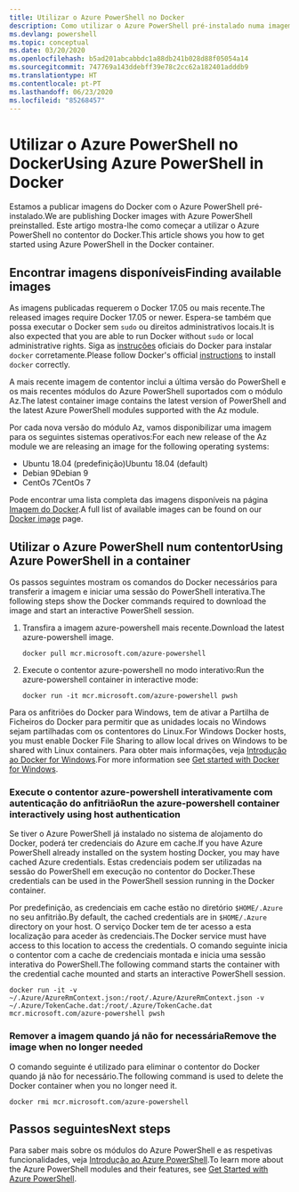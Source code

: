 ```yaml
---
title: Utilizar o Azure PowerShell no Docker
description: Como utilizar o Azure PowerShell pré-instalado numa imagem do Docker.
ms.devlang: powershell
ms.topic: conceptual
ms.date: 03/20/2020
ms.openlocfilehash: b5ad201abcabbdc1a88db241b028d88f05054a14
ms.sourcegitcommit: 747769a143ddebff39e78c2cc62a182401adddb9
ms.translationtype: HT
ms.contentlocale: pt-PT
ms.lasthandoff: 06/23/2020
ms.locfileid: "85268457"
---
```

# <a name="using-azure-powershell-in-docker"></a><span data-ttu-id="33c09-103">Utilizar o Azure PowerShell no Docker</span><span class="sxs-lookup"><span data-stu-id="33c09-103">Using Azure PowerShell in Docker</span></span>

<span data-ttu-id="33c09-104">Estamos a publicar imagens do Docker com o Azure PowerShell pré-instalado.</span><span class="sxs-lookup"><span data-stu-id="33c09-104">We are publishing Docker images with Azure PowerShell preinstalled.</span></span> <span data-ttu-id="33c09-105">Este artigo mostra-lhe como começar a utilizar o Azure PowerShell no contentor do Docker.</span><span class="sxs-lookup"><span data-stu-id="33c09-105">This article shows you how to get started using Azure PowerShell in the Docker container.</span></span>

## <a name="finding-available-images"></a><span data-ttu-id="33c09-106">Encontrar imagens disponíveis</span><span class="sxs-lookup"><span data-stu-id="33c09-106">Finding available images</span></span>

<span data-ttu-id="33c09-107">As imagens publicadas requerem o Docker 17.05 ou mais recente.</span><span class="sxs-lookup"><span data-stu-id="33c09-107">The released images require Docker 17.05 or newer.</span></span> <span data-ttu-id="33c09-108">Espera-se também que possa executar o Docker sem `sudo` ou direitos administrativos locais.</span><span class="sxs-lookup"><span data-stu-id="33c09-108">It is also expected that you are able to run Docker without `sudo` or local administrative rights.</span></span> <span data-ttu-id="33c09-109">Siga as [instruções][install] oficiais do Docker para instalar `docker` corretamente.</span><span class="sxs-lookup"><span data-stu-id="33c09-109">Please follow Docker's official [instructions][install] to install `docker` correctly.</span></span>

<span data-ttu-id="33c09-110">A mais recente imagem de contentor inclui a última versão do PowerShell e os mais recentes módulos do Azure PowerShell suportados com o módulo Az.</span><span class="sxs-lookup"><span data-stu-id="33c09-110">The latest container image contains the latest version of PowerShell and the latest Azure PowerShell modules supported with the Az module.</span></span>

<span data-ttu-id="33c09-111">Por cada nova versão do módulo Az, vamos disponibilizar uma imagem para os seguintes sistemas operativos:</span><span class="sxs-lookup"><span data-stu-id="33c09-111">For each new release of the Az module we are releasing an image for the following operating systems:</span></span>

- <span data-ttu-id="33c09-112">Ubuntu 18.04 (predefinição)</span><span class="sxs-lookup"><span data-stu-id="33c09-112">Ubuntu 18.04 (default)</span></span>
- <span data-ttu-id="33c09-113">Debian 9</span><span class="sxs-lookup"><span data-stu-id="33c09-113">Debian 9</span></span>
- <span data-ttu-id="33c09-114">CentOs 7</span><span class="sxs-lookup"><span data-stu-id="33c09-114">CentOs 7</span></span>

<span data-ttu-id="33c09-115">Pode encontrar uma lista completa das imagens disponíveis na página [Imagem do Docker][az image].</span><span class="sxs-lookup"><span data-stu-id="33c09-115">A full list of available images can be found on our [Docker image][az image] page.</span></span>

## <a name="using-azure-powershell-in-a-container"></a><span data-ttu-id="33c09-116">Utilizar o Azure PowerShell num contentor</span><span class="sxs-lookup"><span data-stu-id="33c09-116">Using Azure PowerShell in a container</span></span>

<span data-ttu-id="33c09-117">Os passos seguintes mostram os comandos do Docker necessários para transferir a imagem e iniciar uma sessão do PowerShell interativa.</span><span class="sxs-lookup"><span data-stu-id="33c09-117">The following steps show the Docker commands required to download the image and start an interactive PowerShell session.</span></span>

1. <span data-ttu-id="33c09-118">Transfira a imagem azure-powershell mais recente.</span><span class="sxs-lookup"><span data-stu-id="33c09-118">Download the latest azure-powershell image.</span></span>

   ```console
   docker pull mcr.microsoft.com/azure-powershell
   ```

1. <span data-ttu-id="33c09-119">Execute o contentor azure-powershell no modo interativo:</span><span class="sxs-lookup"><span data-stu-id="33c09-119">Run the azure-powershell container in interactive mode:</span></span>

   ```console
   docker run -it mcr.microsoft.com/azure-powershell pwsh
   ```

<span data-ttu-id="33c09-120">Para os anfitriões do Docker para Windows, tem de ativar a Partilha de Ficheiros do Docker para permitir que as unidades locais no Windows sejam partilhadas com os contentores do Linux.</span><span class="sxs-lookup"><span data-stu-id="33c09-120">For Windows Docker hosts, you must enable Docker File Sharing to allow local drives on Windows to be shared with Linux containers.</span></span> <span data-ttu-id="33c09-121">Para obter mais informações, veja [Introdução ao Docker for Windows][file-sharing].</span><span class="sxs-lookup"><span data-stu-id="33c09-121">For more information see [Get started with Docker for Windows][file-sharing].</span></span>

### <a name="run-the-azure-powershell-container-interactively-using-host-authentication"></a><span data-ttu-id="33c09-122">Execute o contentor azure-powershell interativamente com autenticação do anfitrião</span><span class="sxs-lookup"><span data-stu-id="33c09-122">Run the azure-powershell container interactively using host authentication</span></span>

<span data-ttu-id="33c09-123">Se tiver o Azure PowerShell já instalado no sistema de alojamento do Docker, poderá ter credenciais do Azure em cache.</span><span class="sxs-lookup"><span data-stu-id="33c09-123">If you have Azure PowerShell already installed on the system hosting Docker, you may have cached Azure credentials.</span></span> <span data-ttu-id="33c09-124">Estas credenciais podem ser utilizadas na sessão do PowerShell em execução no contentor do Docker.</span><span class="sxs-lookup"><span data-stu-id="33c09-124">These credentials can be used in the PowerShell session running in the Docker container.</span></span>

<span data-ttu-id="33c09-125">Por predefinição, as credenciais em cache estão no diretório `$HOME/.Azure` no seu anfitrião.</span><span class="sxs-lookup"><span data-stu-id="33c09-125">By default, the cached credentials are in `$HOME/.Azure` directory on your host.</span></span> <span data-ttu-id="33c09-126">O serviço Docker tem de ter acesso a esta localização para aceder às credenciais.</span><span class="sxs-lookup"><span data-stu-id="33c09-126">The Docker service must have access to this location to access the credentials.</span></span> <span data-ttu-id="33c09-127">O comando seguinte inicia o contentor com a cache de credenciais montada e inicia uma sessão interativa do PowerShell.</span><span class="sxs-lookup"><span data-stu-id="33c09-127">The following command starts the container with the credential cache mounted and starts an interactive PowerShell session.</span></span>

```console
docker run -it -v ~/.Azure/AzureRmContext.json:/root/.Azure/AzureRmContext.json -v ~/.Azure/TokenCache.dat:/root/.Azure/TokenCache.dat mcr.microsoft.com/azure-powershell pwsh
```

### <a name="remove-the-image-when-no-longer-needed"></a><span data-ttu-id="33c09-128">Remover a imagem quando já não for necessária</span><span class="sxs-lookup"><span data-stu-id="33c09-128">Remove the image when no longer needed</span></span>

<span data-ttu-id="33c09-129">O comando seguinte é utilizado para eliminar o contentor do Docker quando já não for necessário.</span><span class="sxs-lookup"><span data-stu-id="33c09-129">The following command is used to delete the Docker container when you no longer need it.</span></span>

```console
docker rmi mcr.microsoft.com/azure-powershell
```

## <a name="next-steps"></a><span data-ttu-id="33c09-130">Passos seguintes</span><span class="sxs-lookup"><span data-stu-id="33c09-130">Next steps</span></span>

<span data-ttu-id="33c09-131">Para saber mais sobre os módulos do Azure PowerShell e as respetivas funcionalidades, veja [Introdução ao Azure PowerShell](get-started-azureps.md).</span><span class="sxs-lookup"><span data-stu-id="33c09-131">To learn more about the Azure PowerShell modules and their features, see [Get Started with Azure PowerShell](get-started-azureps.md).</span></span>

<!-- link references -->
[install]: https://docs.docker.com/engine/installation/
[powershell image]: https://hub.docker.com/_/microsoft-powershell
[az image]: https://hub.docker.com/_/microsoft-azure-powershell
[file-sharing]: https://docs.docker.com/docker-for-windows/#file-sharing
